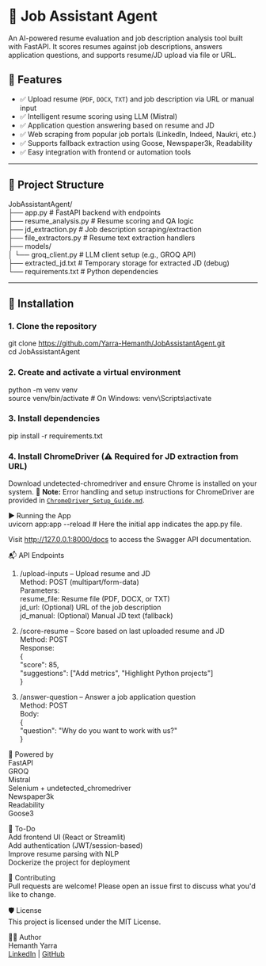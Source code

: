 # 💼 Job Assistant Agent

An AI-powered resume evaluation and job description analysis tool built with FastAPI. It scores resumes against job descriptions, answers application questions, and supports resume/JD upload via file or URL.

## 🚀 Features

- ✅ Upload resume (`PDF`, `DOCX`, `TXT`) and job description via URL or manual input
- ✅ Intelligent resume scoring using LLM (Mistral)
- ✅ Application question answering based on resume and JD
- ✅ Web scraping from popular job portals (LinkedIn, Indeed, Naukri, etc.)
- ✅ Supports fallback extraction using Goose, Newspaper3k, Readability
- ✅ Easy integration with frontend or automation tools

---

## 📁 Project Structure

JobAssistantAgent/  
├── app.py # FastAPI backend with endpoints  
├── resume_analysis.py # Resume scoring and QA logic  
├── jd_extraction.py # Job description scraping/extraction  
├── file_extractors.py # Resume text extraction handlers  
├── models/  
│ └── groq_client.py # LLM client setup (e.g., GROQ API)  
├── extracted_jd.txt # Temporary storage for extracted JD (debug)  
└── requirements.txt # Python dependencies  

---

## 🔧 Installation

### 1. Clone the repository
git clone https://github.com/Yarra-Hemanth/JobAssistantAgent.git  
cd JobAssistantAgent

### 2. Create and activate a virtual environment
python -m venv venv  
source venv/bin/activate    # On Windows: venv\Scripts\activate

### 3. Install dependencies
  pip install -r requirements.txt  
  
### 4. Install ChromeDriver (⚠ Required for JD extraction from URL)
Download undetected-chromedriver and ensure Chrome is installed on your system.
📎 **Note:** Error handling and setup instructions for ChromeDriver are provided in [`ChromeDriver_Setup_Guide.md`](./ChromeDriver_Setup_Guide.md).


▶️ Running the App  
uvicorn app:app --reload  # Here the initial app indicates the app.py file.  

Visit http://127.0.0.1:8000/docs to access the Swagger API documentation.

📬 API Endpoints
1. /upload-inputs – Upload resume and JD  
Method: POST (multipart/form-data)  
Parameters:   
resume_file: Resume file (PDF, DOCX, or TXT)  
jd_url: (Optional) URL of the job description  
jd_manual: (Optional) Manual JD text (fallback)  

2. /score-resume – Score based on last uploaded resume and JD  
Method: POST  
Response:  
{   
  "score": 85,  
  "suggestions": ["Add metrics", "Highlight Python projects"]  
}  

3. /answer-question – Answer a job application question  
Method: POST  
Body:  
{    
  "question": "Why do you want to work with us?"   
}  

🧠 Powered by  
    FastAPI  
    GROQ    
    Mistral  
    Selenium + undetected_chromedriver   
    Newspaper3k   
    Readability  
    Goose3  

📌 To-Do  
 Add frontend UI (React or Streamlit)  
 Add authentication (JWT/session-based)  
 Improve resume parsing with NLP  
 Dockerize the project for deployment  

🤝 Contributing  
Pull requests are welcome! Please open an issue first to discuss what you'd like to change.  

🛡 License  
This project is licensed under the MIT License.  

🙋‍♂️ Author  
Hemanth Yarra  
[LinkedIn](https://www.linkedin.com/in/hemanth-yarra-5a1775305/) | [GitHub](https://github.com/Yarra-Hemanth)  
